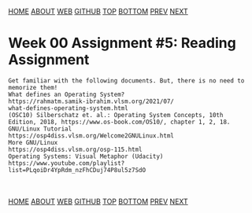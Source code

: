---
---
[HOME](index.md)
[ABOUT](README.md)
[WEB](https://osp4diss.vlsm.org/)
[GITHUB](/https://github.com/os2xx/osp4diss)
[TOP](#)
[BOTTOM](#endofpage)
[PREV](W00-04.md)
[NEXT](W00-06.md)

# Week 00 Assignment #5: Reading Assignment

```
Get familiar with the following documents. But, there is no need to
memorize them!
What defines an Operating System?
https://rahmatm.samik-ibrahim.vlsm.org/2021/07/
what-defines-operating-system.html
(OSC10) Silberschatz et. al.: Operating System Concepts, 10th
Edition, 2018, https://www.os-book.com/OS10/, chapter 1, 2, 18.
GNU/Linux Tutorial
https://osp4diss.vlsm.org/Welcome2GNULinux.html
More GNU/Linux
https://osp4diss.vlsm.org/osp-115.html
Operating Systems: Visual Metaphor (Udacity)
https://www.youtube.com/playlist?list=PLqoiDr4YpRdm_nzFhCDuj74P8ul5z7SdO

```

<br id="endofpage"><br>
[HOME](index.md)
[ABOUT](README.md)
[WEB](https://osp4diss.vlsm.org/)
[GITHUB](/https://github.com/os2xx/osp4diss)
[TOP](#)
[BOTTOM](#endofpage)
[PREV](W00-04.md)
[NEXT](W00-06.md)
<br>

